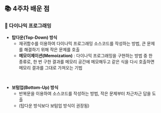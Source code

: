 ## 📚 4주차 배운 점

### 🔎 다이나믹 프로그래밍
- <b>탑다운(Top-Down) 방식</b>
    - 재귀함수를 이용하여 다이나믹 프로그래밍 소스코드를 작성하는 방법, 큰 문제를 해결하기 위해 작은 문제를 호출
    - <b>메모이제이션(Memoization)</b> : 다이나믹 프로그래밍을 구현하는 방법 중 한 종류로, 한 번 구한 결과를 메모리 공간에 메모해두고 같은 식을 다시 호출하면 메모리 결과를 그대로 가져오는 기법
<br>

- <b>보텀업(Bottom-Up) 방식</b>
    - 반복문을 이용하여 소스코드를 작성하는 방법, 작은 문제부터 차근차근 답을 도출
    - (탑다운 방식보다 보텀업 방식이 권장됨)
<br>
